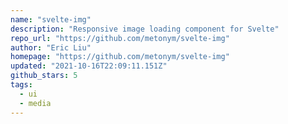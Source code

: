 ```yaml
---
name: "svelte-img"
description: "Responsive image loading component for Svelte"
repo_url: "https://github.com/metonym/svelte-img"
author: "Eric Liu"
homepage: "https://github.com/metonym/svelte-img"
updated: "2021-10-16T22:09:11.151Z"
github_stars: 5
tags: 
  - ui
  - media
---
```


